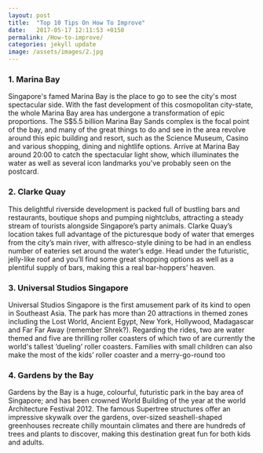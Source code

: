 ```yaml
---
layout: post
title:  "Top 10 Tips On How To Improve"
date:   2017-05-17 12:11:53 +0150
permalink: /How-to-improve/
categories: jekyll update
image: /assets/images/2.jpg
---
```



<h3>1. Marina Bay </h3>
<p>Singapore's famed Marina Bay is the place to go to see the city's most spectacular side. With the fast development of this cosmopolitan city-state, the whole Marina Bay area has undergone a transformation of epic proportions. The S$5.5 billion Marina Bay Sands complex is the focal point of the bay, and many of the great things to do and see in the area revolve around this epic building and resort, such as the Science Museum, Casino and various shopping, dining and nightlife options. Arrive at Marina Bay around 20:00 to catch the spectacular light show, which illuminates the water as well as several icon landmarks you've probably seen on the postcard.</p>

<h3>2. Clarke Quay </h3>
<p>This delightful riverside development is packed full of bustling bars and restaurants, boutique shops and pumping nightclubs, attracting a steady stream of tourists alongside Singapore’s party animals. Clarke Quay’s location takes full advantage of the picturesque body of water that emerges from the city’s main <span>river</span>, with alfresco-style dining to be had in an endless number of eateries set around the water’s edge. Head under the futuristic, jelly-like roof and you’ll find some great shopping options as well as a plentiful supply of bars, making this a real bar-hoppers’ heaven.</p>

<h3>3. Universal Studios Singapore </h3>
<p>Universal Studios Singapore is the first amusement park of its kind to open in Southeast Asia. The park has more than 20 attractions in themed zones including the Lost World, Ancient Egypt, New York, Hollywood, Madagascar and Far Far Away (remember Shrek?). Regarding the rides, two are water themed and five are thrilling roller coasters of which two of are currently the world's tallest ‘dueling’ roller coasters. Families with small children can also make the most of the kids’ roller coaster and a merry-go-round too</p>

<h3>4. Gardens by the Bay </h3>
<p>Gardens by the Bay is a huge, colourful, futuristic park in the bay area of Singapore; and has been crowned World Building of the year at the world Architecture Festival 2012. The famous Supertree structures offer an impressive skywalk over the gardens, over-sized seashell-shaped greenhouses recreate chilly mountain climates and there are hundreds of trees and plants to discover, making this destination great fun for both kids and adults.</p>